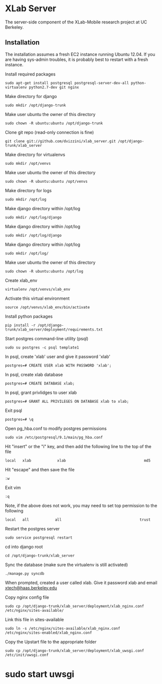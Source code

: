 XLab Server
===========

The server-side component of the XLab-Mobile research project at UC Berkeley.

Installation
------------

The installation assumes a fresh EC2 instance running Ubuntu 12.04. If you are having sys-admin troubles, it is probably best to restart with a fresh instance.

Install required packages

	sudo apt-get install postgresql postgresql-server-dev-all python-virtualenv python2.7-dev git nginx

Make directory for django

	sudo mkdir /opt/django-trunk

Make user ubuntu the owner of this directory

	sudo chown -R ubuntu:ubuntu /opt/django-trunk 

Clone git repo (read-only connection is fine)

	git clone git://github.com/dvizzini/xlab_server.git /opt/django-trunk/xlab_server

Make directory for virtualenvs

	sudo mkdir /opt/venvs

Make user ubuntu the owner of this directory

	sudo chown -R ubuntu:ubuntu /opt/venvs

Make directory for logs
	
	sudo mkdir /opt/log

Make django directory within /opt/log

	sudo mkdir /opt/log/django

Make django directory within /opt/log

	sudo mkdir /opt/log/django

Make django directory within /opt/log

	sudo mkdir /opt/log/	

Make user ubuntu the owner of this directory

	sudo chown -R ubuntu:ubuntu /opt/log

Create xlab_env

	virtualenv /opt/venvs/xlab_env

Activate this virtual environment

	source /opt/venvs/xlab_env/bin/activate

Install python packages

	pip install -r /opt/django-trunk/xlab_server/deployment/requirements.txt

Start postgres command-line utility (psql)

	sudo su postgres -c psql template1

In psql, create 'xlab' user and give it password 'xlab'

	postgres=# CREATE USER xlab WITH PASSWORD 'xlab';

In psql, create xlab database 

	postgres=# CREATE DATABASE xlab;

In psql, grant privlidges to user xlab

	postgres=# GRANT ALL PRIVILEGES ON DATABASE xlab to xlab;

Exit psql

	postgres=# \q

Open pg_hba.conf to modify postgres permissions

	sudo vim /etc/postgresql/9.1/main/pg_hba.conf

Hit "insert" or the "i" key, and then add the following line to the top of the file

	local   xlab            xlab                                    md5

Hit "escape" and then save the file

	:w

Exit vim

	:q

Note, if the above does not work, you may need to set top permission to the following

	local   all            all                                    trust

Restart the postgres server

	sudo service postgresql restart

cd into django root

	cd /opt/django-trunk/xlab_server

Sync the database (make sure the virtualenv is still activated)

	./manage.py syncdb

When prompted, created a user called xlab. Give it password xlab and email xtech@haas.berkeley.edu

Copy nginx config file

	sudo cp /opt/django-trunk/xlab_server/deployment/xlab_nginx.conf /etc/nginx/sites-available/

Link this file in sites-available

	sudo ln -s /etc/nginx/sites-available/xlab_nginx.conf /etc/nginx/sites-enabled/xlab_nginx.conf

Copy the Upstart file to the appropriate folder

	sudo cp /opt/django-trunk/xlab_server/deployment/xlab_uwsgi.conf /etc/init/uwsgi.conf

# sudo start uwsgi
